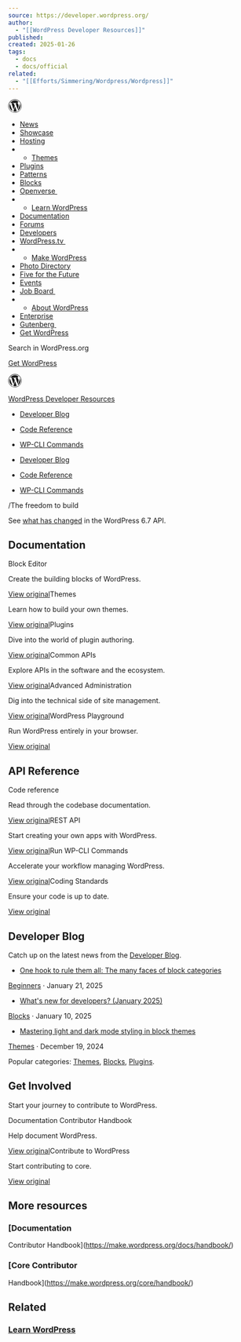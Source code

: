 ```yaml
---
source: https://developer.wordpress.org/
author:
  - "[[WordPress Developer Resources]]"
published: 
created: 2025-01-26
tags:
  - docs
  - docs/official
related:
  - "[[Efforts/Simmering/Wordpress/Wordpress]]"
---
```

[<svg xmlns="http://www.w3.org/2000/svg" role="img" width="28" height="28" viewBox="0 0 28 28"><title>WordPress.org</title><path fill="currentColor" d="M13.6052 0.923525C16.1432 0.923525 18.6137 1.67953 20.7062 3.09703C22.7447 4.47403 24.3512 6.41803 25.3097 8.68603C26.9837 12.6415 26.5382 17.164 24.1352 20.7145C22.7582 22.753 20.8142 24.3595 18.5462 25.318C14.5907 26.992 10.0682 26.5465 6.51772 24.1435C4.47922 22.7665 2.87272 20.8225 1.91422 18.5545C0.240225 14.599 0.685725 10.0765 3.08872 6.52603C4.46572 4.48753 6.40973 2.88103 8.67772 1.92253C10.2302 1.26103 11.9177 0.923525 13.6052 0.923525ZM13.6052 0.113525C6.15322 0.113525 0.105225 6.16153 0.105225 13.6135C0.105225 21.0655 6.15322 27.1135 13.6052 27.1135C21.0572 27.1135 27.1052 21.0655 27.1052 13.6135C27.1052 6.16153 21.0572 0.113525 13.6052 0.113525Z"></path><path fill="currentColor" d="M2.36011 13.6133C2.36011 17.9198 4.81711 21.8618 8.70511 23.7383L3.33211 9.03684C2.68411 10.4813 2.36011 12.0338 2.36011 13.6133ZM21.2061 13.0463C21.2061 11.6558 20.7066 10.6973 20.2746 9.94134C19.8426 9.18534 19.1676 8.22684 19.1676 7.30884C19.1676 6.39084 19.9506 5.31084 21.0576 5.31084H21.2061C16.6296 1.11234 9.51511 1.42284 5.31661 6.01284C4.91161 6.45834 4.53361 6.93084 4.20961 7.43034H4.93861C6.11311 7.43034 7.93561 7.28184 7.93561 7.28184C8.54311 7.24134 8.61061 8.13234 8.00311 8.21334C8.00311 8.21334 7.39561 8.28084 6.72061 8.32134L10.8111 20.5118L13.2681 13.1273L11.5131 8.32134C10.9056 8.28084 10.3386 8.21334 10.3386 8.21334C9.73111 8.17284 9.79861 7.25484 10.4061 7.28184C10.4061 7.28184 12.2691 7.43034 13.3626 7.43034C14.4561 7.43034 16.3596 7.28184 16.3596 7.28184C16.9671 7.24134 17.0346 8.13234 16.4271 8.21334C16.4271 8.21334 15.8196 8.28084 15.1446 8.32134L19.2081 20.4173L20.3691 16.7453C20.8821 15.1388 21.1926 14.0048 21.1926 13.0328L21.2061 13.0463ZM13.7946 14.5853L10.4196 24.3998C12.6876 25.0613 15.1041 25.0073 17.3316 24.2243L17.2506 24.0758L13.7946 14.5853ZM23.4741 8.21334C23.5281 8.59134 23.5551 8.98284 23.5551 9.37434C23.5551 10.5218 23.3391 11.8043 22.7046 13.3973L19.2621 23.3333C24.5271 20.2688 26.4036 13.5593 23.4741 8.21334Z"></path></svg>](https://wordpress.org/)

- [News](https://wordpress.org/news/)
- [Showcase](https://wordpress.org/showcase/)
- [Hosting](https://wordpress.org/hosting/)
- - [Themes](https://wordpress.org/themes/)
- [Plugins](https://wordpress.org/plugins/)
- [Patterns](https://wordpress.org/patterns/)
- [Blocks](https://wordpress.org/blocks/)
- [Openverse ︎](https://openverse.org/)
- - [Learn WordPress](https://learn.wordpress.org/)
- [Documentation](https://wordpress.org/documentation/)
- [Forums](https://wordpress.org/support/forums/)
- [Developers](https://developer.wordpress.org/)
- [WordPress.tv ︎](https://wordpress.tv/)
- - [Make WordPress](https://make.wordpress.org/)
- [Photo Directory](https://wordpress.org/photos/)
- [Five for the Future](https://wordpress.org/five-for-the-future/)
- [Events](https://events.wordpress.org/)
- [Job Board ︎](https://jobs.wordpress.net/)
- - [About WordPress](https://wordpress.org/about/)
- [Enterprise](https://wordpress.org/enterprise/)
- [Gutenberg ︎](https://wordpress.org/gutenberg/)
- [Get WordPress](https://wordpress.org/download/)

Search in WordPress.org

[Get WordPress](https://wordpress.org/download/)

[<svg xmlns="http://www.w3.org/2000/svg" role="img" width="28" height="28" viewBox="0 0 28 28"><title>WordPress.org</title><path fill="currentColor" d="M13.6052 0.923525C16.1432 0.923525 18.6137 1.67953 20.7062 3.09703C22.7447 4.47403 24.3512 6.41803 25.3097 8.68603C26.9837 12.6415 26.5382 17.164 24.1352 20.7145C22.7582 22.753 20.8142 24.3595 18.5462 25.318C14.5907 26.992 10.0682 26.5465 6.51772 24.1435C4.47922 22.7665 2.87272 20.8225 1.91422 18.5545C0.240225 14.599 0.685725 10.0765 3.08872 6.52603C4.46572 4.48753 6.40973 2.88103 8.67772 1.92253C10.2302 1.26103 11.9177 0.923525 13.6052 0.923525ZM13.6052 0.113525C6.15322 0.113525 0.105225 6.16153 0.105225 13.6135C0.105225 21.0655 6.15322 27.1135 13.6052 27.1135C21.0572 27.1135 27.1052 21.0655 27.1052 13.6135C27.1052 6.16153 21.0572 0.113525 13.6052 0.113525Z"></path><path fill="currentColor" d="M2.36011 13.6133C2.36011 17.9198 4.81711 21.8618 8.70511 23.7383L3.33211 9.03684C2.68411 10.4813 2.36011 12.0338 2.36011 13.6133ZM21.2061 13.0463C21.2061 11.6558 20.7066 10.6973 20.2746 9.94134C19.8426 9.18534 19.1676 8.22684 19.1676 7.30884C19.1676 6.39084 19.9506 5.31084 21.0576 5.31084H21.2061C16.6296 1.11234 9.51511 1.42284 5.31661 6.01284C4.91161 6.45834 4.53361 6.93084 4.20961 7.43034H4.93861C6.11311 7.43034 7.93561 7.28184 7.93561 7.28184C8.54311 7.24134 8.61061 8.13234 8.00311 8.21334C8.00311 8.21334 7.39561 8.28084 6.72061 8.32134L10.8111 20.5118L13.2681 13.1273L11.5131 8.32134C10.9056 8.28084 10.3386 8.21334 10.3386 8.21334C9.73111 8.17284 9.79861 7.25484 10.4061 7.28184C10.4061 7.28184 12.2691 7.43034 13.3626 7.43034C14.4561 7.43034 16.3596 7.28184 16.3596 7.28184C16.9671 7.24134 17.0346 8.13234 16.4271 8.21334C16.4271 8.21334 15.8196 8.28084 15.1446 8.32134L19.2081 20.4173L20.3691 16.7453C20.8821 15.1388 21.1926 14.0048 21.1926 13.0328L21.2061 13.0463ZM13.7946 14.5853L10.4196 24.3998C12.6876 25.0613 15.1041 25.0073 17.3316 24.2243L17.2506 24.0758L13.7946 14.5853ZM23.4741 8.21334C23.5281 8.59134 23.5551 8.98284 23.5551 9.37434C23.5551 10.5218 23.3391 11.8043 22.7046 13.3973L19.2621 23.3333C24.5271 20.2688 26.4036 13.5593 23.4741 8.21334Z"></path></svg>](https://wordpress.org/)

[WordPress Developer Resources](https://developer.wordpress.org/)

- [Developer Blog](https://developer.wordpress.org/news/)
- [Code Reference](https://developer.wordpress.org/reference/)
- [WP-CLI Commands](https://developer.wordpress.org/cli/commands/)

- [Developer Blog](https://developer.wordpress.org/news/)
- [Code Reference](https://developer.wordpress.org/reference/)
- [WP-CLI Commands](https://developer.wordpress.org/cli/commands/)

/The freedom to build

See [what has changed](https://developer.wordpress.org/reference/since/6.7.0/) in the WordPress 6.7 API.

## Documentation

Block Editor

Create the building blocks of WordPress.

[View original](https://developer.wordpress.org/block-editor/)Themes

Learn how to build your own themes.

[View original](https://developer.wordpress.org/themes/)Plugins

Dive into the world of plugin authoring.

[View original](https://developer.wordpress.org/plugins/)Common APIs

Explore APIs in the software and the ecosystem.

[View original](https://developer.wordpress.org/apis/)Advanced Administration

Dig into the technical side of site management.

[View original](https://developer.wordpress.org/advanced-administration/)WordPress Playground

Run WordPress entirely in your browser.

[View original](https://developer.wordpress.org/playground/)

## API Reference

Code reference

Read through the codebase documentation.

[View original](https://developer.wordpress.org/reference/)REST API

Start creating your own apps with WordPress.

[View original](https://developer.wordpress.org/rest-api/)Run WP-CLI Commands

Accelerate your workflow managing WordPress.

[View original](https://developer.wordpress.org/cli/commands)Coding Standards

Ensure your code is up to date.

[View original](https://developer.wordpress.org/coding-standards/)

## Developer Blog

Catch up on the latest news from the [Developer Blog](https://developer.wordpress.org/news/).

- [One hook to rule them all: The many faces of block categories](https://developer.wordpress.org/news/2025/01/one-hook-to-rule-them-all-the-many-faces-of-block-categories/)

[Beginners](https://developer.wordpress.org/news/category/beginners/) · January 21, 2025
- [What's new for developers? (January 2025)](https://developer.wordpress.org/news/2025/01/whats-new-for-developers-january-2025/)

[Blocks](https://developer.wordpress.org/news/category/blocks/) · January 10, 2025
- [Mastering light and dark mode styling in block themes](https://developer.wordpress.org/news/2024/12/mastering-light-and-dark-mode-styling-in-block-themes/)

[Themes](https://developer.wordpress.org/news/category/themes/) · December 19, 2024

Popular categories: [Themes](https://developer.wordpress.org/news/category/themes/), [Blocks](https://developer.wordpress.org/news/category/blocks/), [Plugins](https://developer.wordpress.org/news/category/plugins/).

## Get Involved

Start your journey to contribute to WordPress.

Documentation Contributor Handbook

Help document WordPress.

[View original](https://make.wordpress.org/docs/handbook/)Contribute to WordPress

Start contributing to core.

[View original](https://make.wordpress.org/core/handbook/)

## More resources

### [Documentation  
Contributor Handbook](https://make.wordpress.org/docs/handbook/)

### [Core Contributor  
Handbook](https://make.wordpress.org/core/handbook/)

## Related

### [Learn WordPress](https://learn.wordpress.org/)